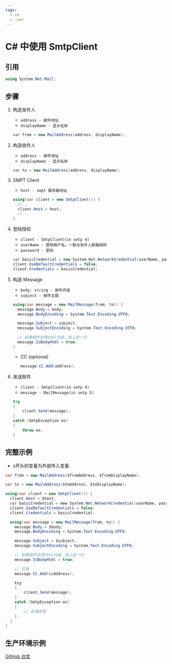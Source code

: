 ```yaml
---
tags:
  - c#
  - .net
---
```


# C# 中使用 SmtpClient

## 引用

```cs
using System.Net.Mail;
```

## 步骤

1. 构造发件人

   - `address - 邮件地址`
   - `displayName - 显示名称`

   ```cs
   var from = new MailAddress(address, displayName);
   ```

2. 构造收件人

   - `address - 邮件地址`
   - `displayName - 显示名称`

   ```cs
   var to = new MailAddress(address, displayName);
   ```

3. SMPT Client

   - `host - smpt 服务器地址`

   ```cs
   using(var client = new SmtpClient()) {
     //...
     client.Host = host;
     //...
   }
   ```

4. 登陆授权

   - `client - SmtpClient(in setp 4)`
   - `userName - 登陆用户名，一般与发件人邮箱相同`
   - `password - 密码`

   ```cs
   var basicCredential = new System.Net.NetworkCredential(userName, password);
   client.UseDefaultCredentials = false;
   client.Credentials = basicCredential;
   ```

5. 构造 Message

   - `body: string - 邮件内容`
   - `subject - 邮件主题`

   ```cs
   using(var message = new MailMessage(from, to)) {
     message.Body = body;
     message.BodyEncoding = System.Text.Encoding.UTF8;

     message.Subject = subject;
     message.SubjectEncoding = System.Text.Encoding.UTF8;

     // 如果邮件包含html内容，加上这一行
     message.IsBodyHtml = true;
   }
   ```

   - CC (optional)
     ```cs
     message.CC.Add(address);
     ```

6. 发送邮件
   - `client - SmtpClient(in setp 4)`
   - `message - MailMessage(in setp 5)`
   ```cs
   try
   {
       client.Send(message);
   }
   catch (SmtpException ex)
   {
       throw ex;
   }
   ```

## 完整示例

- `$`开头的变量为外部传入变量

```cs
var from = new MailAddress($fromAddress, $fromDisplayName);

var to = new MailAddress($toAddress, $toDisplayName);

using(var client = new SmtpClient()) {
  client.Host = $host;
  var basicCredential = new System.Net.NetworkCredential(userName, password);
  client.UseDefaultCredentials = false;
  client.Credentials = basicCredential;

  using(var message = new MailMessage(from, to)) {
    message.Body = $body;
    message.BodyEncoding = System.Text.Encoding.UTF8;

    message.Subject = $subject;
    message.SubjectEncoding = System.Text.Encoding.UTF8;

    // 如果邮件包含html内容，加上这一行
    message.IsBodyHtml = true;

    // 可选
    message.CC.Add(ccAddress);

    try
    {
        client.Send(message);
    }
    catch (SmtpException ex)
    {
        // 处理异常
    }
  }
}
```

## 生产环境示例

[GitHub 仓库](https://github.com/ztytotoro/blog/tree/master/samples/csharp/smtp-client)
